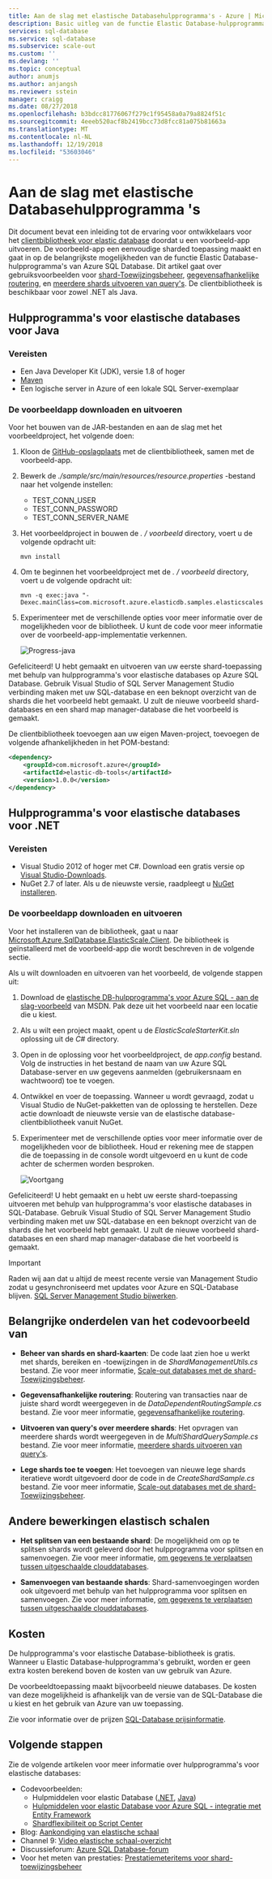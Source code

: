 ```yaml
---
title: Aan de slag met elastische Databasehulpprogramma's - Azure | Microsoft Docs
description: Basic uitleg van de functie Elastic Database-hulpprogramma's van Azure SQL Database, met inbegrip van een eenvoudig-en-klaar voorbeeld-app.
services: sql-database
ms.service: sql-database
ms.subservice: scale-out
ms.custom: ''
ms.devlang: ''
ms.topic: conceptual
author: anumjs
ms.author: anjangsh
ms.reviewer: sstein
manager: craigg
ms.date: 08/27/2018
ms.openlocfilehash: b3bdcc81776067f279c1f95458a0a79a8824f51c
ms.sourcegitcommit: 4eeeb520acf8b2419bcc73d8fcc81a075b81663a
ms.translationtype: MT
ms.contentlocale: nl-NL
ms.lasthandoff: 12/19/2018
ms.locfileid: "53603046"
---
```

# <a name="get-started-with-elastic-database-tools"></a>Aan de slag met elastische Databasehulpprogramma 's
Dit document bevat een inleiding tot de ervaring voor ontwikkelaars voor het [clientbibliotheek voor elastic database](sql-database-elastic-database-client-library.md) doordat u een voorbeeld-app uitvoeren. De voorbeeld-app een eenvoudige sharded toepassing maakt en gaat in op de belangrijkste mogelijkheden van de functie Elastic Database-hulpprogramma's van Azure SQL Database. Dit artikel gaat over gebruiksvoorbeelden voor [shard-Toewijzingsbeheer](sql-database-elastic-scale-shard-map-management.md), [gegevensafhankelijke routering](sql-database-elastic-scale-data-dependent-routing.md), en [meerdere shards uitvoeren van query's](sql-database-elastic-scale-multishard-querying.md). De clientbibliotheek is beschikbaar voor zowel .NET als Java. 

## <a name="elastic-database-tools-for-java"></a>Hulpprogramma's voor elastische databases voor Java
### <a name="prerequisites"></a>Vereisten
* Een Java Developer Kit (JDK), versie 1.8 of hoger
* [Maven](http://maven.apache.org/download.cgi)
* Een logische server in Azure of een lokale SQL Server-exemplaar

### <a name="download-and-run-the-sample-app"></a>De voorbeeldapp downloaden en uitvoeren
Voor het bouwen van de JAR-bestanden en aan de slag met het voorbeeldproject, het volgende doen: 
1. Kloon de [GitHub-opslagplaats](https://github.com/Microsoft/elastic-db-tools-for-java) met de clientbibliotheek, samen met de voorbeeld-app. 

2. Bewerk de _./sample/src/main/resources/resource.properties_ -bestand naar het volgende instellen:
    * TEST_CONN_USER
    * TEST_CONN_PASSWORD
    * TEST_CONN_SERVER_NAME

3. Het voorbeeldproject in bouwen de _. / voorbeeld_ directory, voert u de volgende opdracht uit:

    ```
    mvn install
    ```
    
4. Om te beginnen het voorbeeldproject met de _. / voorbeeld_ directory, voert u de volgende opdracht uit: 
    
    ```
    mvn -q exec:java "-Dexec.mainClass=com.microsoft.azure.elasticdb.samples.elasticscalestarterkit.Program"
    ```
    
5. Experimenteer met de verschillende opties voor meer informatie over de mogelijkheden voor de bibliotheek. U kunt de code voor meer informatie over de voorbeeld-app-implementatie verkennen.

    ![Progress-java][5]
    
Gefeliciteerd! U hebt gemaakt en uitvoeren van uw eerste shard-toepassing met behulp van hulpprogramma's voor elastische databases op Azure SQL Database. Gebruik Visual Studio of SQL Server Management Studio verbinding maken met uw SQL-database en een beknopt overzicht van de shards die het voorbeeld hebt gemaakt. U zult de nieuwe voorbeeld shard-databases en een shard map manager-database die het voorbeeld is gemaakt. 

De clientbibliotheek toevoegen aan uw eigen Maven-project, toevoegen de volgende afhankelijkheden in het POM-bestand:

```xml
<dependency> 
    <groupId>com.microsoft.azure</groupId> 
    <artifactId>elastic-db-tools</artifactId> 
    <version>1.0.0</version> 
</dependency> 
```

## <a name="elastic-database-tools-for-net"></a>Hulpprogramma's voor elastische databases voor .NET 
### <a name="prerequisites"></a>Vereisten
* Visual Studio 2012 of hoger met C#. Download een gratis versie op [Visual Studio-Downloads](https://www.visualstudio.com/downloads/download-visual-studio-vs.aspx).
* NuGet 2.7 of later. Als u de nieuwste versie, raadpleegt u [NuGet installeren](http://docs.nuget.org/docs/start-here/installing-nuget).

### <a name="download-and-run-the-sample-app"></a>De voorbeeldapp downloaden en uitvoeren
Voor het installeren van de bibliotheek, gaat u naar [Microsoft.Azure.SqlDatabase.ElasticScale.Client](https://www.nuget.org/packages/Microsoft.Azure.SqlDatabase.ElasticScale.Client/). De bibliotheek is geïnstalleerd met de voorbeeld-app die wordt beschreven in de volgende sectie.

Als u wilt downloaden en uitvoeren van het voorbeeld, de volgende stappen uit: 

1. Download de [elastische DB-hulpprogramma's voor Azure SQL - aan de slag-voorbeeld](https://code.msdn.microsoft.com/windowsapps/Elastic-Scale-with-Azure-a80d8dc6) van MSDN. Pak deze uit het voorbeeld naar een locatie die u kiest.

2. Als u wilt een project maakt, opent u de *ElasticScaleStarterKit.sln* oplossing uit de *C#* directory.

3. Open in de oplossing voor het voorbeeldproject, de *app.config* bestand. Volg de instructies in het bestand de naam van uw Azure SQL Database-server en uw gegevens aanmelden (gebruikersnaam en wachtwoord) toe te voegen.

4. Ontwikkel en voer de toepassing. Wanneer u wordt gevraagd, zodat u Visual Studio de NuGet-pakketten van de oplossing te herstellen. Deze actie downloadt de nieuwste versie van de elastische database-clientbibliotheek vanuit NuGet.

5. Experimenteer met de verschillende opties voor meer informatie over de mogelijkheden voor de bibliotheek. Houd er rekening mee de stappen die de toepassing in de console wordt uitgevoerd en u kunt de code achter de schermen worden besproken.
   
    ![Voortgang][4]

Gefeliciteerd! U hebt gemaakt en u hebt uw eerste shard-toepassing uitvoeren met behulp van hulpprogramma's voor elastische databases in SQL-Database. Gebruik Visual Studio of SQL Server Management Studio verbinding maken met uw SQL-database en een beknopt overzicht van de shards die het voorbeeld hebt gemaakt. U zult de nieuwe voorbeeld shard-databases en een shard map manager-database die het voorbeeld is gemaakt.

> [!IMPORTANT]
> Raden wij aan dat u altijd de meest recente versie van Management Studio zodat u gesynchroniseerd met updates voor Azure en SQL-Database blijven. [SQL Server Management Studio bijwerken](https://msdn.microsoft.com/library/mt238290.aspx).
> 
> 

## <a name="key-pieces-of-the-code-sample"></a>Belangrijke onderdelen van het codevoorbeeld van
* **Beheer van shards en shard-kaarten**: De code laat zien hoe u werkt met shards, bereiken en -toewijzingen in de *ShardManagementUtils.cs* bestand. Zie voor meer informatie, [Scale-out databases met de shard-Toewijzingsbeheer](https://go.microsoft.com/?linkid=9862595).  

* **Gegevensafhankelijke routering**: Routering van transacties naar de juiste shard wordt weergegeven in de *DataDependentRoutingSample.cs* bestand. Zie voor meer informatie, [gegevensafhankelijke routering](https://go.microsoft.com/?linkid=9862596). 

* **Uitvoeren van query's over meerdere shards**: Het opvragen van meerdere shards wordt weergegeven in de *MultiShardQuerySample.cs* bestand. Zie voor meer informatie, [meerdere shards uitvoeren van query's](https://go.microsoft.com/?linkid=9862597).

* **Lege shards toe te voegen**: Het toevoegen van nieuwe lege shards iteratieve wordt uitgevoerd door de code in de *CreateShardSample.cs* bestand. Zie voor meer informatie, [Scale-out databases met de shard-Toewijzingsbeheer](https://go.microsoft.com/?linkid=9862595).

## <a name="other-elastic-scale-operations"></a>Andere bewerkingen elastisch schalen
* **Het splitsen van een bestaande shard**: De mogelijkheid om op te splitsen shards wordt geleverd door het hulpprogramma voor splitsen en samenvoegen. Zie voor meer informatie, [om gegevens te verplaatsen tussen uitgeschaalde clouddatabases](sql-database-elastic-scale-overview-split-and-merge.md).

* **Samenvoegen van bestaande shards**: Shard-samenvoegingen worden ook uitgevoerd met behulp van het hulpprogramma voor splitsen en samenvoegen. Zie voor meer informatie, [om gegevens te verplaatsen tussen uitgeschaalde clouddatabases](sql-database-elastic-scale-overview-split-and-merge.md).   

## <a name="cost"></a>Kosten
De hulpprogramma's voor elastische Database-bibliotheek is gratis. Wanneer u Elastic Database-hulpprogramma's gebruikt, worden er geen extra kosten berekend boven de kosten van uw gebruik van Azure. 

De voorbeeldtoepassing maakt bijvoorbeeld nieuwe databases. De kosten van deze mogelijkheid is afhankelijk van de versie van de SQL-Database die u kiest en het gebruik van Azure van uw toepassing.

Zie voor informatie over de prijzen [SQL-Database prijsinformatie](https://azure.microsoft.com/pricing/details/sql-database/).

## <a name="next-steps"></a>Volgende stappen
Zie de volgende artikelen voor meer informatie over hulpprogramma's voor elastische databases:

* Codevoorbeelden: 
  * Hulpmiddelen voor elastic Database ([.NET](https://code.msdn.microsoft.com/Elastic-Scale-with-Azure-a80d8dc6?SRC=VSIDE), [Java](https://search.maven.org/#search%7Cga%7C1%7Ca%3A%22azure-elasticdb-tools%22))
  * [Hulpmiddelen voor elastic Database voor Azure SQL - integratie met Entity Framework](https://code.msdn.microsoft.com/Elastic-Scale-with-Azure-bae904ba?SRC=VSIDE)
  * [Shardflexibiliteit op Script Center](https://gallery.technet.microsoft.com/scriptcenter/Elastic-Scale-Shard-c9530cbe)
* Blog: [Aankondiging van elastische schaal](https://azure.microsoft.com/blog/2014/10/02/introducing-elastic-scale-preview-for-azure-sql-database/)
* Channel 9: [Video elastische schaal-overzicht](http://channel9.msdn.com/Shows/Data-Exposed/Azure-SQL-Database-Elastic-Scale)
* Discussieforum: [Azure SQL Database-forum](https://social.msdn.microsoft.com/forums/azure/home?forum=ssdsgetstarted)
* Voor het meten van prestaties: [Prestatiemeteritems voor shard-toewijzingsbeheer](sql-database-elastic-database-client-library.md)

<!--Anchors-->
[The Elastic Scale Sample Application]: #The-Elastic-Scale-Sample-Application
[Download and Run the Sample App]: #Download-and-Run-the-Sample-App
[Cost]: #Cost
[Next steps]: #next-steps

<!--Image references-->
[1]: ./media/sql-database-elastic-scale-get-started/newProject.png
[2]: ./media/sql-database-elastic-scale-get-started/click-online.png
[3]: ./media/sql-database-elastic-scale-get-started/click-CSharp.png
[4]: ./media/sql-database-elastic-scale-get-started/output2.png
[5]: ./media/sql-database-elastic-scale-get-started/java-client-library.PNG

